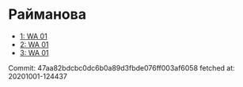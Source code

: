 # Райманова
- [1: WA 01](1.md)
- [2: WA 01](2.md)
- [3: WA 01](3.md)

Commit: 47aa82bdcbc0dc6b0a89d3fbde076ff003af6058
 fetched at: 20201001-124437
